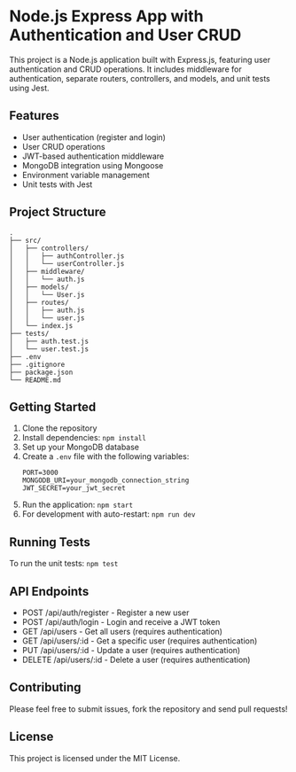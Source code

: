 # Node.js Express App with Authentication and User CRUD

This project is a Node.js application built with Express.js, featuring user authentication and CRUD operations. It includes middleware for authentication, separate routers, controllers, and models, and unit tests using Jest.

## Features

- User authentication (register and login)
- User CRUD operations
- JWT-based authentication middleware
- MongoDB integration using Mongoose
- Environment variable management
- Unit tests with Jest

## Project Structure

```
.
├── src/
│   ├── controllers/
│   │   ├── authController.js
│   │   └── userController.js
│   ├── middleware/
│   │   └── auth.js
│   ├── models/
│   │   └── User.js
│   ├── routes/
│   │   ├── auth.js
│   │   └── user.js
│   └── index.js
├── tests/
│   ├── auth.test.js
│   └── user.test.js
├── .env
├── .gitignore
├── package.json
└── README.md
```

## Getting Started

1. Clone the repository
2. Install dependencies: `npm install`
3. Set up your MongoDB database
4. Create a `.env` file with the following variables:
   ```
   PORT=3000
   MONGODB_URI=your_mongodb_connection_string
   JWT_SECRET=your_jwt_secret
   ```
5. Run the application: `npm start`
6. For development with auto-restart: `npm run dev`

## Running Tests

To run the unit tests: `npm test`

## API Endpoints

- POST /api/auth/register - Register a new user
- POST /api/auth/login - Login and receive a JWT token
- GET /api/users - Get all users (requires authentication)
- GET /api/users/:id - Get a specific user (requires authentication)
- PUT /api/users/:id - Update a user (requires authentication)
- DELETE /api/users/:id - Delete a user (requires authentication)

## Contributing

Please feel free to submit issues, fork the repository and send pull requests!

## License

This project is licensed under the MIT License.